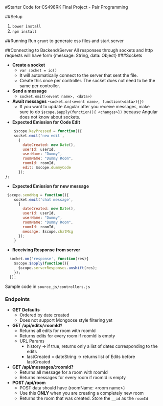 #Starter Code for CS498RK Final Project - Pair Programming

##Setup 
1. `bower install`
2. `npm install`

##Running
Run `grunt` to generate css files and start server

##Connecting to Backend/Server
All responses through sockets and http requests will have form {message: String, data: Object}
###Sockets
- **Create a socket**
  - `var socket = io()`
  - It will automatically connect to the server that sent the file.
  - Create this once per controller. The socket does not need to be the same per controller. 
- **Send a message**
  - `socket.emit(<event name>, <data>)`
- **Await messages**
  -`socket.on(<event name>, function(<data>){})`
  - If you want to update Angular after you receive messages, make sure to do `$scope.$apply(function(){ <changes>})` because Angular does not know about sockets. 
- **Expected Emission for Code Edit**
```javascript
    $scope.keyPressed = function(){
    socket.emit('new edit',
      {   
        dateCreated: new Date(),
        userId: userId,
        userName: "Dummy",
        roomName: "Dummy Room",
        roomId: roomId,
        edit: $scope.dummyCode
      }); 
};
```
- **Expected Emission for new message**
```javascript
 $scope.sendMsg = function(){
    socket.emit('chat message',
      {   
        dateCreated: new Date(),
        userId: userId,
        userName: "Dummy",
        roomName: "Dummy Room",
        roomId: roomId,
        message: $scope.chatMsg
      });
    }
```
- **Receiving Response from server**
```javascript
  socket.on('response', function(res){
    $scope.$apply(function(){
      $scope.serverResponses.unshift(res);
    });
  });
```
Sample code in `source_js/controllers.js`

### Endpoints
- **GET Defaults**
  - Ordered by date created
  - Does not support Mongoose style filtering yet
- **GET /api/edits/:roomId?**
  - Returns all edits for room with roomId
  - Returns edits for every room if roomId is empty
  - URL Params
    - history -> if true, returns only a list of dates corresponding to the edits
    - lastCreated = dateString -> returns list of Edits before lastCreated
- **GET /api/messages/:roomId?**
  - Returns all message for a room with roomId
  - Returns messages for every room if roomId is empty
- **POST /api/room**
  - POST data should have {roomName: \<room name\>}
  - Use this **ONLY** when you are creating a completely new room
  - Returns the room that was created. Store the `__id` as the `roomId`
